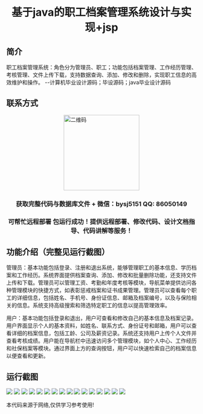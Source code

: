 <p><h1 align="center">基于java的职工档案管理系统设计与实现+jsp</h1></p>

## 简介
职工档案管理系统：角色分为管理员、职工；功能包括档案管理、工作经历管理、考核管理、文件上传下载，支持数据查询、添加、修改和删除，实现职工信息的高效维护和操作。    --计算机毕业设计源码；毕设源码；java毕业设计源码


## 联系方式
<img src="https://bs-1329754181.cos.ap-shanghai.myqcloud.com/wx.jpg" alt="二维码" style="display: block; margin: 0 auto;" width="200px">
<p><h3 align="center">获取完整代码与数据库文件 + 微信：bysj5151 QQ: 86050149</h3></p>
<p><h3 align="center">可帮忙远程部署 包运行成功！提供远程部署、修改代码、设计文档指导、代码讲解等服务！</h3></p>

## 功能介绍（完整见运行截图）
管理员：基本功能包括登录、注册和退出系统，能够管理职工的基本信息、学历档案和工作经历。系统界面提供档案查询、添加、修改和批量删除功能，还支持文件上传和下载。管理员可以管理工资、考勤和年度考核等模块，导航菜单提供访问各种管理模块的快捷方式，如表彰惩戒档案和证书成果管理。管理员可以查看每个职工的详细信息，包括姓名、手机号、身份证信息、邮箱及档案编号，以及与保险相关的信息。系统支持高级搜索和筛选特定职工的信息以提高管理效率。

用户：基本功能包括登录和退出，用户可查看和修改自己的基本信息及档案记录。用户界面显示个人的基本资料，如姓名、联系方式、身份证号和邮箱，用户可以查看详细的档案信息，包括工龄、公司及薪资记录。系统还支持用户上传个人文件并查看考核成绩。用户能在导航栏中迅速访问多个管理模块，如个人中心、工作经历和社保档案等模块。通过界面上方的查询按钮，用户可以快速检索自己的档案信息以便查看和更新。


## 运行截图
![](https://bs-1329754181.cos.ap-shanghai.myqcloud.com/ssm/EmployeeFileManagementSystem/img/001.jpg)
![](https://bs-1329754181.cos.ap-shanghai.myqcloud.com/ssm/EmployeeFileManagementSystem/img/002.jpg)
![](https://bs-1329754181.cos.ap-shanghai.myqcloud.com/ssm/EmployeeFileManagementSystem/img/003.jpg)
![](https://bs-1329754181.cos.ap-shanghai.myqcloud.com/ssm/EmployeeFileManagementSystem/img/004.jpg)
![](https://bs-1329754181.cos.ap-shanghai.myqcloud.com/ssm/EmployeeFileManagementSystem/img/005.jpg)
![](https://bs-1329754181.cos.ap-shanghai.myqcloud.com/ssm/EmployeeFileManagementSystem/img/006.jpg)
![](https://bs-1329754181.cos.ap-shanghai.myqcloud.com/ssm/EmployeeFileManagementSystem/img/007.jpg)
![](https://bs-1329754181.cos.ap-shanghai.myqcloud.com/ssm/EmployeeFileManagementSystem/img/008.jpg)
![](https://bs-1329754181.cos.ap-shanghai.myqcloud.com/ssm/EmployeeFileManagementSystem/img/009.jpg)
![](https://bs-1329754181.cos.ap-shanghai.myqcloud.com/ssm/EmployeeFileManagementSystem/img/010.jpg)
![](https://bs-1329754181.cos.ap-shanghai.myqcloud.com/ssm/EmployeeFileManagementSystem/img/011.jpg)
![](https://bs-1329754181.cos.ap-shanghai.myqcloud.com/ssm/EmployeeFileManagementSystem/img/012.jpg)
![](https://bs-1329754181.cos.ap-shanghai.myqcloud.com/ssm/EmployeeFileManagementSystem/img/013.jpg)
![](https://bs-1329754181.cos.ap-shanghai.myqcloud.com/ssm/EmployeeFileManagementSystem/img/014.jpg)
![](https://bs-1329754181.cos.ap-shanghai.myqcloud.com/ssm/EmployeeFileManagementSystem/img/015.jpg)
![](https://bs-1329754181.cos.ap-shanghai.myqcloud.com/ssm/EmployeeFileManagementSystem/img/016.jpg)

<p>本代码来源于网络,仅供学习参考使用!</p>
